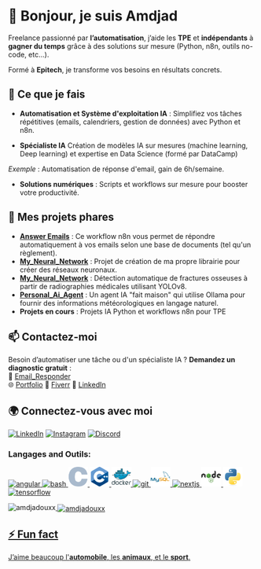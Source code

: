 <!-- Titre principal en Markdown -->
# 👋 Bonjour, je suis Amdjad

<!-- Sous-titre positionnant ton expertise et ton audience cible -->
Freelance passionné par **l’automatisation**, j’aide les **TPE** et **indépendants** à **gagner du temps** grâce à des solutions sur mesure (Python, n8n, outils no-code, etc...).

Formé à **Epitech**, je transforme vos besoins en résultats concrets.

<!-- Section expliquant tes services avec des bénéfices clairs -->
## 🚀 Ce que je fais
- **Automatisation et Système d'exploitation IA** : Simplifiez vos tâches répétitives (emails, calendriers, gestion de données) avec Python et n8n.

- **Spécialiste IA** Création de modèles IA sur mesures (machine learning, Deep learning) et expertise en Data Science (formé par DataCamp)

*Exemple* : Automatisation de réponse d'email, gain de 6h/semaine.
- **Solutions numériques** : Scripts et workflows sur mesure pour booster votre productivité.

<!-- Section mettant en avant tes projets existants -->
## 📂 Mes projets phares
- **[Answer Emails](https://github.com/amdjadouxx/auto_client_answer)** : Ce workflow n8n vous permet de répondre automatiquement à vos emails selon une base de documents (tel qu'un règlement).
- **[My_Neural_Network](https://github.com/amdjadouxx/my_neural_network)** : Projet de création de ma propre librairie pour créer des réseaux neuronaux.
-  **[My_Neural_Network](https://github.com/amdjadouxx/BONES_BREAK_DETECTION)** : Détection automatique de fractures osseuses à partir de radiographies médicales utilisant YOLOv8.
-  **[Personal_Ai_Agent](https://github.com/amdjadouxx/personal_ai_agent)** : Un agent IA "fait maison" qui utilise Ollama pour fournir des informations météorologiques en langage naturel.
- **Projets en cours** : 
Projets IA Python et workflows n8n pour TPE

<!-- Section contact avec un CTA fort -->
## 📫 Contactez-moi
Besoin d’automatiser une tâche ou d'un spécialiste IA ? **Demandez un diagnostic gratuit** :  
📧 [Email_Responder](mailto:amdjad.freelance@gmail.com)  
🌐 [Portfolio](https://www.byamdjad.com/)
🔗 [Fiverr](https://fr.fiverr.com/amdjadouxx)
🔗 [LinkedIn](https://linkedin.com/in/amdjad-ahmod-ali-92023b258)

<!-- Section pour les liens sociaux, adaptés au format Markdown -->
## 🌍 Connectez-vous avec moi
[<img src="https://raw.githubusercontent.com/rahuldkjain/github-profile-readme-generator/master/src/images/icons/Social/linked-in-alt.svg" alt="LinkedIn" height="30" width="40" />](https://linkedin.com/in/amdjad-ahmod-ali-92023b258)
[<img src="https://raw.githubusercontent.com/rahuldkjain/github-profile-readme-generator/master/src/images/icons/Social/instagram.svg" alt="Instagram" height="30" width="40" />](https://instagram.com/amdjadouxx)
[<img src="https://raw.githubusercontent.com/rahuldkjain/github-profile-readme-generator/master/src/images/icons/Social/discord.svg" alt="Discord" height="30" width="40" />](https://discord.gg/632547811392618500)


<h3 align="left">Langages and Outils:</h3>
<p align="left"> <a href="https://angular.io" target="_blank" rel="noreferrer"> <img src="https://angular.io/assets/images/logos/angular/angular.svg" alt="angular" width="40" height="40"/> </a> <a href="https://www.gnu.org/software/bash/" target="_blank" rel="noreferrer"> <img src="https://www.vectorlogo.zone/logos/gnu_bash/gnu_bash-icon.svg" alt="bash" width="40" height="40"/> </a> <a href="https://www.cprogramming.com/" target="_blank" rel="noreferrer"> <img src="https://raw.githubusercontent.com/devicons/devicon/master/icons/c/c-original.svg" alt="c" width="40" height="40"/> </a> <a href="https://www.w3schools.com/cpp/" target="_blank" rel="noreferrer"> <img src="https://raw.githubusercontent.com/devicons/devicon/master/icons/cplusplus/cplusplus-original.svg" alt="cplusplus" width="40" height="40"/> </a> <a href="https://www.docker.com/" target="_blank" rel="noreferrer"> <img src="https://raw.githubusercontent.com/devicons/devicon/master/icons/docker/docker-original-wordmark.svg" alt="docker" width="40" height="40"/> </a> <a href="https://git-scm.com/" target="_blank" rel="noreferrer"> <img src="https://www.vectorlogo.zone/logos/git-scm/git-scm-icon.svg" alt="git" width="40" height="40"/> </a> <a href="https://www.w3.org/html/" target="_blank" rel="noreferrer"> <img src="https://raw.githubusercontent.com/devicons/devicon/master/icons/mysql/mysql-original-wordmark.svg" alt="mysql" width="40" height="40"/> </a> <a href="https://nextjs.org/" target="_blank" rel="noreferrer"> <img src="https://cdn.worldvectorlogo.com/logos/nextjs-2.svg" alt="nextjs" width="40" height="40"/> </a> <a href="https://nodejs.org" target="_blank" rel="noreferrer"> <img src="https://raw.githubusercontent.com/devicons/devicon/master/icons/nodejs/nodejs-original-wordmark.svg" alt="nodejs" width="40" height="40"/> </a> <a href="https://www.postgresql.org" target="_blank" rel="noreferrer"> <img src="https://raw.githubusercontent.com/devicons/devicon/master/icons/python/python-original.svg" alt="python" width="40" height="40"/> </a> <a href="https://www.tensorflow.org" target="_blank" rel="noreferrer"> <img src="https://www.vectorlogo.zone/logos/tensorflow/tensorflow-icon.svg" alt="tensorflow" width="40" height="40"/> </a> <a href="https://www.typescriptlang.org/" target="_blank" rel="noreferrer"> </p>

<p><img align="left" src="https://github-readme-stats.vercel.app/api/top-langs?username=amdjadouxx&show_icons=true&locale=en&layout=compact" alt="amdjadouxx" /></p>

<p>&nbsp;<img align="center" src="https://github-readme-stats.vercel.app/api?username=amdjadouxx&show_icons=true&locale=en" alt="amdjadouxx" /></p>

<!-- Section fun fact pour garder une touche personnelle -->
## ⚡ Fun fact
J’aime beaucoup l'**automobile**, les **animaux**, et le **sport**. 
